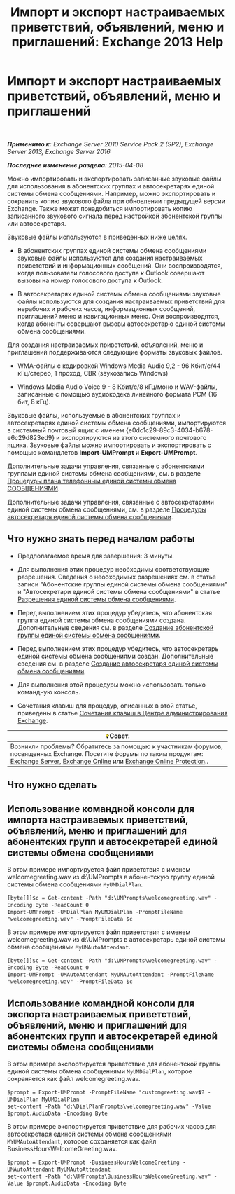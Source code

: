﻿---
title: 'Импорт и экспорт настраиваемых приветствий, объявлений, меню и приглашений: Exchange 2013 Help'
TOCTitle: Импорт и экспорт настраиваемых приветствий, объявлений, меню и приглашений
ms:assetid: e82da5d5-625f-4d8b-8d31-ac45513aacfd
ms:mtpsurl: https://technet.microsoft.com/ru-ru/library/Ee681667(v=EXCHG.150)
ms:contentKeyID: 54652139
ms.date: 05/22/2018
mtps_version: v=EXCHG.150
ms.translationtype: MT
---

# Импорт и экспорт настраиваемых приветствий, объявлений, меню и приглашений

 

_**Применимо к:** Exchange Server 2010 Service Pack 2 (SP2), Exchange Server 2013, Exchange Server 2016_

_**Последнее изменение раздела:** 2015-04-08_

Можно импортировать и экспортировать записанные звуковые файлы для использования в абонентских группах и автосекретарях единой системы обмена сообщениями. Например, можно экспортировать и сохранить копию звукового файла при обновлении предыдущей версии Exchange. Также может понадобиться импортировать копию записанного звукового сигнала перед настройкой абонентской группы или автосекретаря.

Звуковые файлы используются в приведенных ниже целях.

  - В абонентских группах единой системы обмена сообщениями звуковые файлы используются для создания настраиваемых приветствий и информационных сообщений. Они воспроизводятся, когда пользователи голосового доступа к Outlook совершают вызовы на номер голосового доступа к Outlook.

  - В автосекретарях единой системы обмена сообщениями звуковые файлы используются для создания настраиваемых приветствий для нерабочих и рабочих часов, информационных сообщений, приглашений меню и навигационных меню. Они воспроизводятся, когда абоненты совершают вызовы автосекретарю единой системы обмена сообщениями.

Для создания настраиваемых приветствий, объявлений, меню и приглашений поддерживаются следующие форматы звуковых файлов.

  - WMA-файлы с кодировкой Windows Media Audio 9,2 - 96 Кбит/с/44 кГц/стерео, 1 проход, CBR (звукозапись Windows)

  - Windows Media Audio Voice 9 - 8 Кбит/с/8 кГц/моно и WAV-файлы, записанные с помощью аудиокодека линейного формата PCM (16 бит, 8 кГц).

Звуковые файлы, используемые в абонентских группах и автосекретарях единой системы обмена сообщениями, импортируются в системный почтовый ящик с именем {e0dc1c29-89c3-4034-b678-e6c29d823ed9} и экспортируются из этого системного почтового ящика. Звуковые файлы можно импортировать и экспортировать с помощью командлетов **Import-UMPrompt** и **Export-UMPrompt**.

Дополнительные задачи управления, связанные с абонентскими группами единой системы обмена сообщениями, см. в разделе [Процедуры плана телефонным единой системы обмена СООБЩЕНИЯМИ](um-dial-plan-procedures-exchange-2013-help.md).

Дополнительные задачи управления, связанные с автосекретарями единой системы обмена сообщениями, см. в разделе [Процедуры автосекретаря единой системы обмена сообщениями](um-auto-attendant-procedures-exchange-2013-help.md).

## Что нужно знать перед началом работы

  - Предполагаемое время для завершения: 3 минуты.

  - Для выполнения этих процедур необходимы соответствующие разрешения. Сведения о необходимых разрешениях см. в статье записи "Абонентские группы единой системы обмена сообщениями" и "Автосекретари единой системы обмена сообщениями" в статье [Разрешения единой системы обмена сообщениями](unified-messaging-permissions-exchange-2013-help.md).

  - Перед выполнением этих процедур убедитесь, что абонентская группа единой системы обмена сообщениями создана. Дополнительные сведения см. в разделе [Создание абонентской группы единой системы обмена сообщениями](create-a-um-dial-plan-exchange-2013-help.md).

  - Перед выполнением этих процедур убедитесь, что автосекретарь единой системы обмена сообщениями создан. Дополнительные сведения см. в разделе [Создание автосекретаря единой системы обмена сообщениями](create-a-um-auto-attendant-exchange-2013-help.md).

  - Для выполнения этой процедуры можно использовать только командную консоль.

  - Сочетания клавиш для процедур, описанных в этой статье, приведены в статье [Сочетания клавиш в Центре администрирования Exchange](keyboard-shortcuts-in-the-exchange-admin-center-exchange-online-protection-help.md).

<table>
<thead>
<tr class="header">
<th><img src="images/Bb124558.tip(EXCHG.150).gif" title="Совет" alt="Совет" />Совет.</th>
</tr>
</thead>
<tbody>
<tr class="odd">
<td>Возникли проблемы? Обратитесь за помощью к участникам форумов, посвященных Exchange. Посетите форумы по таким продуктам: <a href="https://go.microsoft.com/fwlink/p/?linkid=60612">Exchange Server</a>, <a href="https://go.microsoft.com/fwlink/p/?linkid=267542">Exchange Online</a> или <a href="https://go.microsoft.com/fwlink/p/?linkid=285351">Exchange Online Protection</a>..</td>
</tr>
</tbody>
</table>


## Что нужно сделать

## Использование командной консоли для импорта настраиваемых приветствий, объявлений, меню и приглашений для абонентских групп и автосекретарей единой системы обмена сообщениями

В этом примере импортируется файл приветствия с именем welcomegreeting.wav из d:\\UMPrompts в абонентскую группу единой системы обмена сообщениями `MyUMDialPlan`.

    [byte[]]$c = Get-content -Path "d:\UMPrompts\welcomegreeting.wav" -Encoding Byte -ReadCount 0
    Import-UMPrompt -UMDialPlan MyUMDialPlan -PromptFileName "welcomegreeting.wav" -PromptFileData $c

В этом примере импортируется файл приветствия с именем welcomegreeting.wav из d:\\UMPrompts в автосекретарь единой системы обмена сообщениями `MyUMAutoAttendant`.

    [byte[]]$c = Get-content -Path "d:\UMPrompts\welcomegreeting.wav" -Encoding Byte -ReadCount 0
    Import-UMPrompt -UMAutoAttendant MyUMAutoAttendant -PromptFileName "welcomegreeting.wav" -PromptFileData $c

## Использование командной консоли для экспорта настраиваемых приветствий, объявлений, меню и приглашений для абонентских групп и автосекретарей единой системы обмена сообщениями

В этом примере экспортируется приветствие для абонентской группы единой системы обмена сообщениями `MyUMDialPlan`, которое сохраняется как файл welcomegreeting.wav.

    $prompt = Export-UMPrompt -PromptFileName "customgreeting.wav�? -UMDialPlan MyUMDialPlan
    set-content -Path "d:\DialPlanPrompts\welcomegreeting.wav" -Value $prompt.AudioData -Encoding Byte

В этом примере экспортируется приветствие для рабочих часов для автосекретаря единой системы обмена сообщениями `MYUMAutoAttendant`, которое сохраняется как файл BusinessHoursWelcomeGreeting.wav.

    $prompt = Export-UMPrompt -BusinessHoursWelcomeGreeting -UMAutoAttendant MyUMAutoAttendant
    set-content -Path "d:\UMPrompts\BusinessHoursWelcomeGreeting.wav" -Value $prompt.AudioData -Encoding Byte

